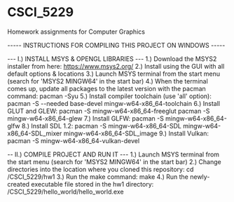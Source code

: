 # CSCI_5229
Homework assignments for Computer Graphics

----- INSTRUCTIONS FOR COMPILING THIS PROJECT ON WINDOWS -----

--- I.) INSTALL MSYS & OPENGL LIBRARIES ---
1.) Download the MSYS2 installer from here: https://www.msys2.org/
2.) Install using the GUI with all default options & locations
3.) Launch MSYS terminal from the start menu (search for 'MSYS2 MINGW64' in the start bar)
4.) When the terminal comes up, update all packages to the latest version with the pacman command:
    pacman -Syu
5.) Install compiler toolchain (use 'all' option):
    pacman -S --needed base-devel mingw-w64-x86_64-toolchain
6.) Install GLUT and GLEW:
    pacman -S mingw-w64-x86_64-freeglut
    pacman -S mingw-w64-x86_64-glew
7.) Install GLFW:
    pacman -S mingw-w64-x86_64-glfw
8.) Install SDL 1.2:
    pacman -S mingw-w64-x86_64-SDL mingw-w64-x86_64-SDL_mixer mingw-w64-x86_64-SDL_image
9.) Install Vulkan:
    pacman -S mingw-w64-x86_64-vulkan-devel

-- II.) COMPILE PROJECT AND RUN IT ---
1.) Launch MSYS terminal from the start menu (search for 'MSYS2 MINGW64' in the start bar)
2.) Change directories into the location where you cloned this repository:
    cd <location>/CSCI_5229/hw1
3.) Run the make command:
    make
4.) Run the newly-created executable file stored in the hw1 directory:
    <location>/CSCI_5229/hello_world/hello_world.exe
